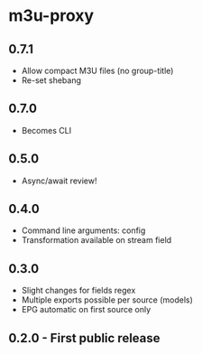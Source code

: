 # m3u-proxy

## 0.7.1
- Allow compact M3U files (no group-title) 
- Re-set shebang 

## 0.7.0
- Becomes CLI

## 0.5.0
- Async/await review!

## 0.4.0
- Command line arguments: config
- Transformation available on stream field

## 0.3.0
- Slight changes for fields regex
- Multiple exports possible per source (models)
- EPG automatic on first source only

## 0.2.0 - First public release
